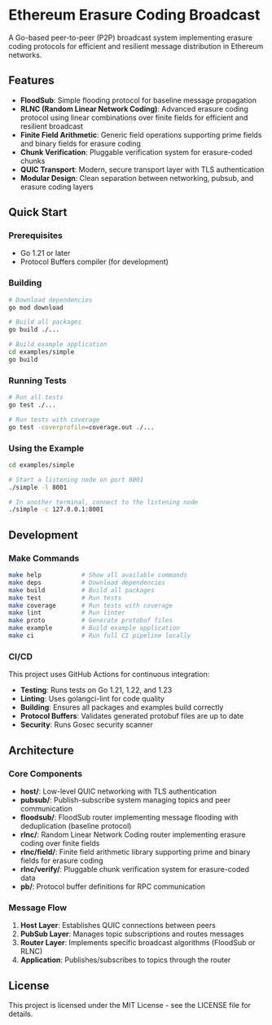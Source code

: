 # Ethereum Erasure Coding Broadcast

A Go-based peer-to-peer (P2P) broadcast system implementing erasure coding protocols for efficient and resilient message distribution in Ethereum networks.

## Features

- **FloodSub**: Simple flooding protocol for baseline message propagation
- **RLNC (Random Linear Network Coding)**: Advanced erasure coding protocol using linear combinations over finite fields for efficient and resilient broadcast
- **Finite Field Arithmetic**: Generic field operations supporting prime fields and binary fields for erasure coding
- **Chunk Verification**: Pluggable verification system for erasure-coded chunks
- **QUIC Transport**: Modern, secure transport layer with TLS authentication
- **Modular Design**: Clean separation between networking, pubsub, and erasure coding layers

## Quick Start

### Prerequisites

- Go 1.21 or later
- Protocol Buffers compiler (for development)

### Building

```bash
# Download dependencies
go mod download

# Build all packages
go build ./...

# Build example application
cd examples/simple
go build
```

### Running Tests

```bash
# Run all tests
go test ./...

# Run tests with coverage
go test -coverprofile=coverage.out ./...
```

### Using the Example

```bash
cd examples/simple

# Start a listening node on port 8001
./simple -l 8001

# In another terminal, connect to the listening node
./simple -c 127.0.0.1:8001
```

## Development

### Make Commands

```bash
make help           # Show all available commands
make deps           # Download dependencies
make build          # Build all packages
make test           # Run tests
make coverage       # Run tests with coverage
make lint           # Run linter
make proto          # Generate protobuf files
make example        # Build example application
make ci             # Run full CI pipeline locally
```

### CI/CD

This project uses GitHub Actions for continuous integration:

- **Testing**: Runs tests on Go 1.21, 1.22, and 1.23
- **Linting**: Uses golangci-lint for code quality
- **Building**: Ensures all packages and examples build correctly
- **Protocol Buffers**: Validates generated protobuf files are up to date
- **Security**: Runs Gosec security scanner

## Architecture

### Core Components

- **host/**: Low-level QUIC networking with TLS authentication
- **pubsub/**: Publish-subscribe system managing topics and peer communication
- **floodsub/**: FloodSub router implementing message flooding with deduplication (baseline protocol)
- **rlnc/**: Random Linear Network Coding router implementing erasure coding over finite fields
- **rlnc/field/**: Finite field arithmetic library supporting prime and binary fields for erasure coding
- **rlnc/verify/**: Pluggable chunk verification system for erasure-coded data
- **pb/**: Protocol buffer definitions for RPC communication

### Message Flow

1. **Host Layer**: Establishes QUIC connections between peers
2. **PubSub Layer**: Manages topic subscriptions and routes messages
3. **Router Layer**: Implements specific broadcast algorithms (FloodSub or RLNC)
4. **Application**: Publishes/subscribes to topics through the router

## License

This project is licensed under the MIT License - see the LICENSE file for details.
